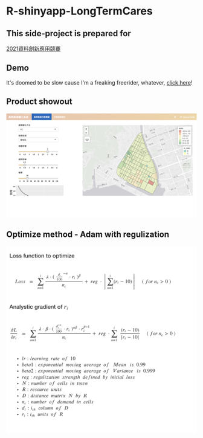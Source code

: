 # R-shinyapp-LongTermCares

## This side-project is prepared for 
[2021資料創新應用競賽](https://opendata-contest.tca.org.tw)

## Demo
It's doomed to be slow cause I'm a freaking freerider, whatever, [click here](https://goverment.shinyapps.io/shinyapp/)!

## Product showout
![Product](/images/product_showout.png)

## Optimize method - Adam with regulization
![optimize method](/images/optimize_method.png)
